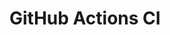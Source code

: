 # GitHub Actions CI
































































































































































































































































































































































































































































































































































































































































































































































































































































































































































































































































































































































































































































































































































































































































































































































































































































































































































































































































































































































































































































































































































































































































































































































































































































































































































































































































































































































































